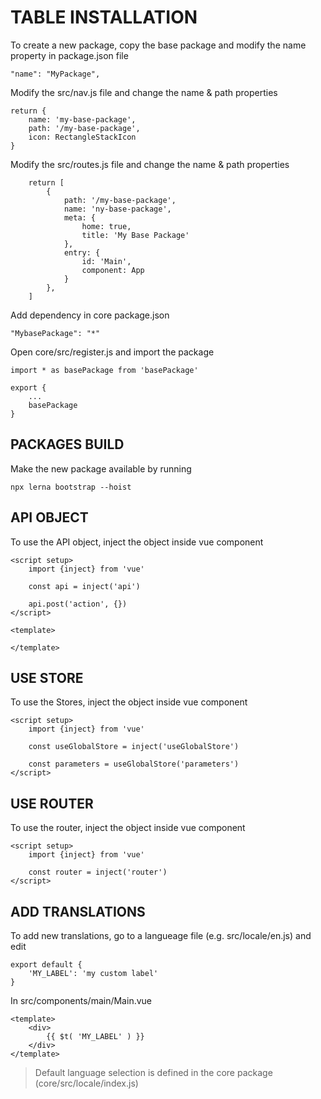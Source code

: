 # TABLE INSTALLATION
To create a new package, copy the base package and modify the name property in package.json file
```
"name": "MyPackage",
```

Modify the src/nav.js file and change the name & path properties
```
return {
    name: 'my-base-package',
    path: '/my-base-package',
    icon: RectangleStackIcon
}
```

Modify the src/routes.js file and change the name & path properties
```
    return [
        {
            path: '/my-base-package',
            name: 'ny-base-package',
            meta: {
                home: true,
                title: 'My Base Package'
            },
            entry: {
                id: 'Main',
                component: App
            }
        },
    ]
```

Add dependency in core package.json
```
"MybasePackage": "*"
```

Open core/src/register.js and import the package
```
import * as basePackage from 'basePackage'

export {
    ... 
    basePackage 
}
```

## PACKAGES BUILD
Make the new package available by running
```
npx lerna bootstrap --hoist
```


## API OBJECT
To use the API object, inject the object inside vue component
```
<script setup>
    import {inject} from 'vue'

    const api = inject('api')

    api.post('action', {})
</script>

<template>

</template>
```

## USE STORE
To use the Stores, inject the object inside vue component
```
<script setup>
    import {inject} from 'vue'

    const useGlobalStore = inject('useGlobalStore')

    const parameters = useGlobalStore('parameters')
</script>
```

## USE ROUTER
To use the router, inject the object inside vue component
```
<script setup>
    import {inject} from 'vue'

    const router = inject('router')
</script>
```

## ADD TRANSLATIONS
To add new translations, go to a langueage file (e.g. src/locale/en.js) and edit
```
export default {
    'MY_LABEL': 'my custom label'
}
```

In src/components/main/Main.vue
```
<template>
    <div>
        {{ $t( 'MY_LABEL' ) }}
    </div>
</template>
```
> Default language selection is defined in the core package (core/src/locale/index.js)
